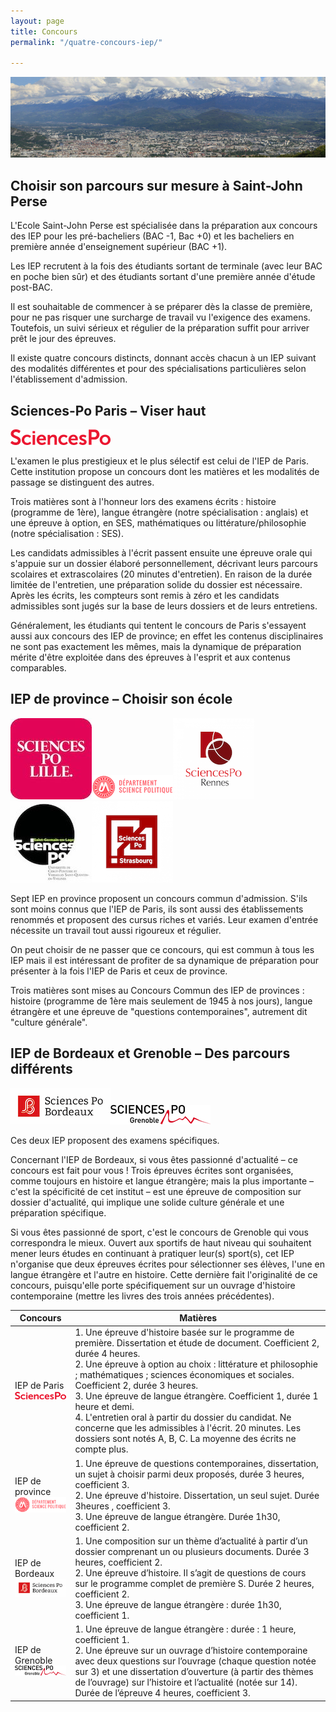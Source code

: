 ```yaml
---
layout: page
title: Concours
permalink: "/quatre-concours-iep/"

---
```


![IEP Grenoble](/images/bandeau-IEP/Grenoble-SJP.jpg)

## Choisir son parcours sur mesure à Saint-John Perse

L'Ecole Saint-John Perse est spécialisée dans la préparation aux concours des IEP pour les pré-bacheliers (BAC -1, Bac +0) et les bacheliers en première année d'enseignement supérieur (BAC +1).

Les IEP recrutent à la fois des étudiants sortant de terminale (avec leur BAC en poche bien sûr) et des étudiants sortant d'une première année d'étude post-BAC.

Il est souhaitable de commencer à se préparer dès la classe de première, pour ne pas risquer une surcharge de travail vu l'exigence des examens. Toutefois, un suivi sérieux et régulier de la préparation suffit pour arriver prêt le jour des épreuves.

Il existe quatre concours distincts, donnant accès chacun à un IEP suivant des modalités différentes et pour des spécialisations particulières selon l'établissement d'admission.

## Sciences-Po Paris – Viser haut

![logo Sciences-Po Paris](/images/logo-iep/iep-Paris.png)

L'examen le plus prestigieux et le plus sélectif est celui de l'IEP de Paris. Cette institution propose un concours dont les matières et les modalités de passage se distinguent des autres.

Trois matières sont à l'honneur lors des examens écrits : histoire (programme de 1ère), langue étrangère (notre spécialisation : anglais) et une épreuve à option, en SES, mathématiques ou littérature/philosophie (notre spécialisation : SES).

Les candidats admissibles à l'écrit passent ensuite une épreuve orale qui s'appuie sur un dossier élaboré personnellement, décrivant leurs parcours scolaires et extrascolaires (20 minutes d'entretien). En raison de la durée limitée de l'entretien, une préparation solide du dossier est nécessaire. Après les écrits, les compteurs sont remis à zéro et les candidats admissibles sont jugés sur la base de leurs dossiers et de leurs entretiens.

Généralement, les étudiants qui tentent le concours de Paris s'essayent aussi aux concours des IEP de province; en effet les contenus disciplinaires ne sont pas exactement les mêmes, mais la dynamique de préparation mérite d'être exploitée dans des épreuves à l'esprit et aux contenus comparables.

## IEP de province – Choisir son école

![logo IEP Lille](/images/logo-iep/iep-Lille.jpg)![logo IEP Montpellier](/images/logo-iep/iep-Montpellier.png)![logo IEP Rennes](/images/logo-iep/iep-Rennes.png)![logo IEP Saint-Germain-en-Laye](/images/logo-iep/iep-Saint-Germain-en-Laye.jpeg)![logo IEP Strasbourg](/images/logo-iep/iep-Strasbourg.png)

Sept IEP en province proposent un concours commun d'admission. S'ils sont moins connus que l'IEP de Paris, ils sont aussi des établissements renommés et proposent des cursus riches et variés. Leur examen d'entrée nécessite un travail tout aussi rigoureux et régulier.

On peut choisir de ne passer que ce concours, qui est commun à tous les IEP mais il est intéressant de profiter de sa dynamique de préparation pour présenter à la fois l'IEP de Paris et ceux de province.

Trois matières sont mises au Concours Commun des IEP de provinces : histoire (programme de 1ère mais seulement de 1945 à nos jours), langue étrangère et une épreuve de "questions contemporaines", autrement dit "culture générale".

## IEP de Bordeaux et Grenoble – Des parcours différents

![logo IEP Bordeaux](/images/logo-iep/iep-Bordeaux.jpg)![logo IEP Grenoble](/images/logo-iep/iep-Grenoble.png)

Ces deux IEP proposent des examens spécifiques.

Concernant l'IEP de Bordeaux, si vous êtes passionné d'actualité – ce concours est fait pour vous ! Trois épreuves écrites sont organisées, comme toujours en histoire et langue étrangère; mais la plus importante – c'est la spécificité de cet institut – est une épreuve de composition sur dossier d'actualité, qui implique une solide culture générale et une préparation spécifique.

Si vous êtes passionné de sport, c'est le concours de Grenoble qui vous correspondra le mieux. Ouvert aux sportifs de haut niveau qui souhaitent mener leurs études en continuant à pratiquer leur(s) sport(s), cet IEP n'organise que deux épreuves écrites pour sélectionner ses élèves, l'une en langue étrangère et l'autre en histoire. Cette dernière fait l'originalité de ce concours, puisqu'elle porte spécifiquement sur un ouvrage d'histoire contemporaine (mettre les livres des trois années précédentes).

| Concours | Matières |
| --- | --- |
| IEP de Paris<br>![logo Sciences-Po Paris](/images/logo-iep/iep-Paris.png) | 1. Une épreuve d'histoire basée sur le programme de première. Dissertation et étude de document. Coefficient 2, durée 4 heures.<br>2. Une épreuve à option au choix : littérature et philosophie ; mathématiques ; sciences économiques et sociales. Coefficient 2, durée 3 heures.<br>3. Une épreuve de langue étrangère. Coefficient 1, durée 1 heure et demi.<br>4. L'entretien oral à partir du dossier du candidat. Ne concerne que les admissibles à l'écrit. 20 minutes. Les dossiers sont notés A, B, C. La moyenne des écrits ne compte plus. |
| IEP de province<br>![logo IEP Montpellier](/images/logo-iep/iep-Montpellier.png) | 1. Une épreuve de questions contemporaines, dissertation, un sujet à choisir parmi deux proposés, durée 3 heures, coefficient 3.<br>2.  Une épreuve d'histoire. Dissertation, un seul sujet. Durée 3heures , coefficient 3.<br>3. Une épreuve de langue étrangère. Durée 1h30, coefficient 2. |
| IEP de Bordeaux<br>![logo IEP Bordeaux](/images/logo-iep/iep-Bordeaux.jpg) | 1. Une composition sur un thème d’actualité à partir d’un dossier comprenant un ou plusieurs documents. Durée 3 heures, coefficient 2.<br>2. Une épreuve d’histoire. Il s’agit de questions de cours sur le programme complet de première S. Durée 2 heures, coefficient 2.<br>3. Une épreuve de langue étrangère : durée 1h30, coefficient 1.<br> |
| IEP de Grenoble<br>![logo IEP Grenoble](/images/logo-iep/iep-Grenoble.png) | 1. Une épreuve de langue étrangère : durée : 1 heure, coefficient 1.<br>2. Une épreuve sur un ouvrage d’histoire contemporaine avec deux questions sur l’ouvrage (chaque question notée sur 3) et une dissertation d’ouverture (à partir des thèmes de l’ouvrage) sur l’histoire et l’actualité (notée sur 14). Durée de l’épreuve 4 heures, coefficient 3. |
